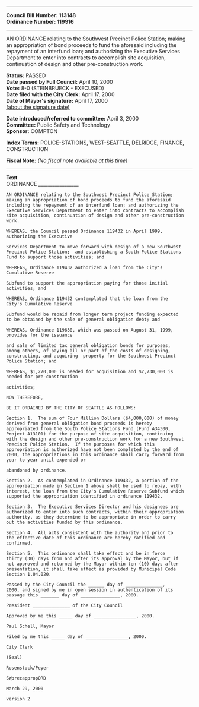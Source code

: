 * * * * *  
  
**Council Bill Number: [](#h0)[](#h2)113148**   
**Ordinance Number: 119916**  
  
* * * * *  
  
AN ORDINANCE relating to the Southwest Precinct Police Station; making an appropriation of bond proceeds to fund the aforesaid including the repayment of an interfund loan; and authorizing the Executive Services Department to enter into contracts to accomplish site acquisition, continuation of design and other pre-construction work.  
  
**Status:** PASSED   
**Date passed by Full Council:** April 10, 2000   
**Vote:** 8-0 (STEINBRUECK - EXECUSED)   
**Date filed with the City Clerk:** April 17, 2000   
**Date of Mayor's signature:** April 17, 2000   
[(about the signature date)](/~public/approvaldate.htm)   
  
  
**Date introduced/referred to committee:** April 3, 2000   
**Committee:** Public Safety and Technology   
**Sponsor:** COMPTON   
  
**Index Terms:** POLICE-STATIONS, WEST-SEATTLE, DELRIDGE, FINANCE, CONSTRUCTION  
  
**Fiscal Note:** *(No fiscal note available at this time)*  
  
* * * * *  
  
**Text**  
    ORDINANCE _________________  
  
    AN ORDINANCE relating to the Southwest Precinct Police Station;  
    making an appropriation of bond proceeds to fund the aforesaid  
    including the repayment of an interfund loan; and authorizing the  
    Executive Services Department to enter into contracts to accomplish  
    site acquisition, continuation of design and other pre-construction  
    work.  
  
    WHEREAS, the Council passed Ordinance 119432 in April 1999,  
    authorizing the Executive  
  
    Services Department to move forward with design of a new Southwest  
    Precinct Police Station;  and establishing a South Police Stations  
    Fund to support those activities; and  
  
    WHEREAS, Ordinance 119432 authorized a loan from the City's  
    Cumulative Reserve  
  
    Subfund to support the appropriation paying for those initial  
    activities; and  
  
    WHEREAS, Ordinance 119432 contemplated that the loan from the  
    City's Cumulative Reserve  
  
    Subfund would be repaid from longer term project funding expected  
    to be obtained by the sale of general obligation debt; and  
  
    WHEREAS, Ordinance 119630, which was passed on August 31, 1999,  
    provides for the issuance  
  
    and sale of limited tax general obligation bonds for purposes,  
    among others, of paying all or part of the costs of designing,  
    constructing, and acquiring  property for the Southwest Precinct  
    Police Station; and  
  
    WHEREAS, $1,270,000 is needed for acquisition and $2,730,000 is  
    needed for pre-construction  
  
    activities;  
  
    NOW THEREFORE,  
  
    BE IT ORDAINED BY THE CITY OF SEATTLE AS FOLLOWS:  
  
    Section 1.  The sum of Four Million Dollars ($4,000,000) of money  
    derived from general obligation bond proceeds is hereby  
    appropriated from the South Police Stations Fund (Fund A34300,  
    Project A13101) for the purpose of site acquisition, continuing  
    with the design and other pre-construction work for a new Southwest  
    Precinct Police Station.  If the purposes for which this  
    appropriation is authorized have not been completed by the end of  
    2000, the appropriations in this ordinance shall carry forward from  
    year to year until expended or  
  
    abandoned by ordinance.  
  
    Section 2.  As contemplated in Ordinance 119432, a portion of the  
    appropriation made in Section 1 above shall be used to repay, with  
    interest, the loan from the City's Cumulative Reserve Subfund which  
    supported the appropriation identified in ordinance 119432.  
  
    Section 3.  The Executive Services Director and his designees are  
    authorized to enter into such contracts, within their appropriation  
    authority, as they determine to be appropriate in order to carry  
    out the activities funded by this ordinance.  
  
    Section 4.  All acts consistent with the authority and prior to  
    the effective date of this ordinance are hereby ratified and  
    confirmed.  
  
    Section 5.  This ordinance shall take effect and be in force  
    thirty (30) days from and after its approval by the Mayor, but if  
    not approved and returned by the Mayor within ten (10) days after  
    presentation, it shall take effect as provided by Municipal Code  
    Section 1.04.020.  
  
    Passed by the City Council the ______ day of ______________,  
    2000, and signed by me in open session in authentication of its  
    passage this _______ day of _______________, 2000.  
  
    President ______________ of the City Council  
  
    Approved by me this _____ day of ________________, 2000.  
  
    Paul Schell, Mayor  
  
    Filed by me this _____ day of ________________, 2000.  
  
    City Clerk  
  
    (Seal)  
  
    Rosenstock/Peyer  
  
    SWprecappropORD  
  
    March 29, 2000  
  
    version 2  
